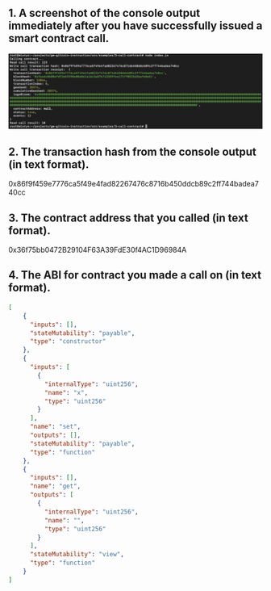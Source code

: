 ## 1. A screenshot of the console output immediately after you have successfully issued a smart contract call.
![](./CallContract.png)
## 2. The transaction hash from the console output (in text format).
0x86f9f459e7776ca5f49e4fad82267476c8716b450ddcb89c2ff744badea740cc
## 3. The contract address that you called (in text format).
0x36f75bb0472B29104F63A39FdE30f4AC1D96984A
## 4. The ABI for contract you made a call on (in text format).
```json
[
    {
      "inputs": [],
      "stateMutability": "payable",
      "type": "constructor"
    },
    {
      "inputs": [
        {
          "internalType": "uint256",
          "name": "x",
          "type": "uint256"
        }
      ],
      "name": "set",
      "outputs": [],
      "stateMutability": "payable",
      "type": "function"
    },
    {
      "inputs": [],
      "name": "get",
      "outputs": [
        {
          "internalType": "uint256",
          "name": "",
          "type": "uint256"
        }
      ],
      "stateMutability": "view",
      "type": "function"
    }
]
```
